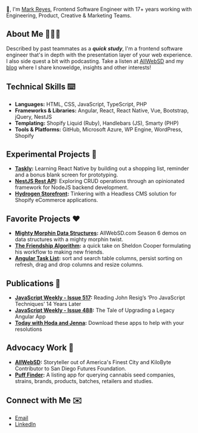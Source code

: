 👋, I'm [Mark Reyes](https://www.marklreyes.com/about-me/), Frontend Software Engineer with 17+ years working with Engineering, Product, Creative & Marketing Teams.

## About Me 👨🏾‍💻
Described by past teammates as a ***quick study***, I'm a frontend software engineer that's in depth with the presentation layer of your web experience. I also side quest a bit with podcasting. Take a listen at [AllWebSD](https://www.marklreyes.com/allwebsd-podcast/) and my [blog](https://www.marklreyes.com/category/project-log/) where I share knoweldge, insights and other interests!

## Technical Skills ⌨️
* **Languages:** HTML, CSS, JavaScript, TypeScript, PHP
* **Frameworks & Libraries:** Angular, React, React Native, Vue, Bootstrap, jQuery, NestJS
* **Templating:** Shopify Liquid (Ruby), Handlebars (JS), Smarty (PHP)
* **Tools & Platforms:** GitHub, Microsoft Azure, WP Engine, WordPress, Shopify

## Experimental Projects 🔬
* **[Taskly](https://github.com/marklreyes/taskly):** Learning React Native by building out a shopping list, reminder and a bonus blank screen for prototyping.
* **[NestJS Rest API](https://github.com/marklreyes/NestJS-restapi):** Exploring CRUD operations through an opinionated framework for NodeJS backend development.
* **[Hydrogen Storefront](https://github.com/marklreyes/hydrogen-storefront):** Tinkering with a Headless CMS solution for Shopify eCommerce applications.

## Favorite Projects ❤️
* **[Mighty Morphin Data Structures](https://github.com/marklreyes/mighty-morphin-data-structures):** AllWebSD.com Season 6 demos on data structures with a mighty morphin twist.
* **[The Friendship Algorithm](https://github.com/marklreyes/The-Friendship-Algorithm):** a quick take on Sheldon Cooper formulating his workflow to making new friends.
* **[Angular Task List](https://github.com/marklreyes/angular-tasklist-ng9):** sort and search table columns, persist sorting on refresh, drag and drop columns and resize columns.

## Publications 📰
* **[JavaScript Weekly - Issue 517](https://javascriptweekly.com/issues/517):** Reading John Resig’s ‘Pro JavaScript Techniques’ 14 Years Later
* **[JavaScript Weekly - Issue 488](https://javascriptweekly.com/issues/488):** The Tale of Upgrading a Legacy Angular App
* **[Today with Hoda and Jenna](https://www.marklreyes.com/sleepscore-animated-aura/):** Download these apps to help with your resolutions

## Advocacy Work 📣
* **[AllWebSD](https://allwebsd.com/):** Storyteller out of America's Finest City and KiloByte Contributor to San Diego Futures Foundation. 
* **[Puff Finder](https://github.com/marklreyes/puff-provisions-puff-finder):** A listing app for querying cannabis seed companies, strains, brands, products, batches, retailers and studies. 

## Connect with Me ✉️
* [Email](mailto:mr@marklreyes.com)
* [LinkedIn](https://www.linkedin.com/in/marklreyes)



<!--
**marklreyes/marklreyes** is a ✨ _special_ ✨ repository because its `README.md` (this file) appears on your GitHub profile.

Here are some ideas to get you started:

- 🔭 I’m currently working on ...
- 🌱 I’m currently learning ...
- 👯 I’m looking to collaborate on ...
- 🤔 I’m looking for help with ...
- 💬 Ask me about ...
- 📫 How to reach me: ...
- 😄 Pronouns: ...
- ⚡ Fun fact: ...
-->
